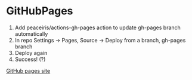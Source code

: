 # GitHubPages

1. Add peaceiris/actions-gh-pages action to update gh-pages branch automatically
2. In repo Settings -> Pages, Source -> Deploy from a branch, gh-pages branch
3. Deploy again
4. Success! (?)

[GitHub pages site](https://benjaminpelletier.github.io/GitHubPages)
